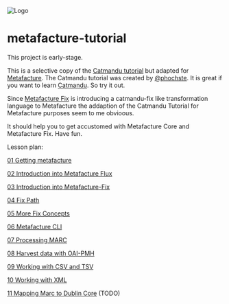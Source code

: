 
![Logo](https://metafacture.org/img/metafacture.png)

# metafacture-tutorial

This project is early-stage.

This is a selective copy of the [Catmandu tutorial](https://librecatproject.wordpress.com/2014/12/01/day-1-getting-catmandu/) but adapted for [Metafacture](https://github.com/metafacture).
The Catmandu tutorial was created by [@phochste](https://github.com/phochste). It is great if you want to learn [Catmandu](https://github.com/LibreCat/Catmandu). So try it out.

Since [Metafacture Fix](https://github.com/metafacture/metafacture-fix) is introducing a catmandu-fix like transformation language to Metafacture the addaption of the Catmandu Tutorial for Metafacture purposes seem to me obvioous.

It should help you to get accustomed with Metafacture Core and Metafacture Fix.
Have fun.

Lesson plan:

[01 Getting metafacture](./01_Getting_Metafacture.md)

[02 Introduction into Metafacture Flux](./02_Introduction_into_Metafacture-Flux.md)

[03 Introduction into Metafacture-Fix](./03_Introduction_into_Metafacture-Fix.md)

[04 Fix Path](./04_Fix-Path.md)

[05 More Fix Concepts](./05-More-Fix-Concepts.md)

[06 Metafacture CLI](./06_MetafactureCLI.md)

[07 Processing MARC](./07_Processing_MARC.md)

[08 Harvest data with OAI-PMH](./08_Harvest_data_with_OAI-PMH.md)

[09 Working with CSV and TSV](./09_Working_with_CSV.md)

[10 Working with XML](./10_Working_with_XML.md)

[11 Mapping Marc to Dublin Core](./11_MARC_to_Dublin_Core.md) (TODO)

